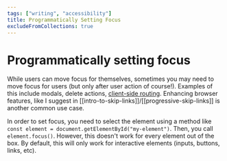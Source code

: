 ```yaml
---
tags: ["writing", "accessibility"]
title: Programmatically Setting Focus
excludeFromCollections: true
---
```


# Programmatically setting focus

While users can move focus for themselves, sometimes you may need to move focus for users (but only after user action of course!). Examples of this include modals, delete actions, [client-side routing](https://www.gatsbyjs.com/blog/2019-07-11-user-testing-accessible-client-routing/). Enhancing browser features, like I suggest in [[intro-to-skip-links]]/[[progressive-skip-links]] is another common use case. 

In order to set focus, you need to select the element using a method like `const element = document.getElementById("my-element")`. Then, you call `element.focus()`. However, this doesn't work for every element out of the box. By default, this will only work for interactive elements (inputs, buttons, links, etc). 



